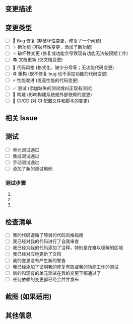 ## 变更描述

<!-- 请简要描述这个 PR 的变更内容 -->

## 变更类型

<!-- 请勾选适用的选项 -->

- [ ] 🐛 Bug 修复 (非破坏性变更，修复了一个问题)
- [ ] ✨ 新功能 (非破坏性变更，添加了新功能)
- [ ] 💥 破坏性变更 (修复或功能会导致现有功能无法按预期工作)
- [ ] 📚 文档更新 (仅文档变更)
- [ ] 🎨 代码风格 (格式化、缺少分号等；无功能代码变更)
- [ ] ♻️ 重构 (既不修复 bug 也不添加功能的代码变更)
- [ ] ⚡ 性能改进 (提高性能的代码变更)
- [ ] ✅ 测试 (添加缺失的测试或纠正现有测试)
- [ ] 🔧 构建 (影响构建系统或外部依赖的变更)
- [ ] 👷 CI/CD (对 CI 配置文件和脚本的变更)

## 相关 Issue

<!-- 请链接相关的 issue -->
<!-- 例如：Closes #123, Fixes #456 -->

## 测试

<!-- 请描述你如何测试了你的变更 -->
<!-- 请提供测试配置的详细信息 -->

- [ ] 单元测试通过
- [ ] 集成测试通过
- [ ] 手动测试通过
- [ ] 添加了新的测试用例

### 测试步骤

1. 
2. 
3. 

## 检查清单

<!-- 请确保你的 PR 满足以下要求 -->

- [ ] 我的代码遵循了项目的代码风格指南
- [ ] 我已经对我的代码进行了自我审查
- [ ] 我已经为我的代码添加了注释，特别是在难以理解的区域
- [ ] 我已经对应地更新了文档
- [ ] 我的变更没有产生新的警告
- [ ] 我已经添加了证明我的修复有效或我的功能工作的测试
- [ ] 新的和现有的单元测试在我的变更下都通过了
- [ ] 任何依赖的变更都已经合并并发布

## 截图 (如果适用)

<!-- 添加截图以帮助解释你的变更 -->

## 其他信息

<!-- 添加任何其他相关信息 -->